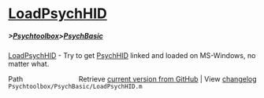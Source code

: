 # [LoadPsychHID](LoadPsychHID)
##### >[Psychtoolbox](Psychtoolbox)>[PsychBasic](PsychBasic)

[LoadPsychHID](LoadPsychHID) - Try to get [PsychHID](PsychHID) linked and loaded on MS-Windows, no  
matter what.  




<div class="code_header" style="text-align:right;">
  <span style="float:left;">Path&nbsp;&nbsp;</span> <span class="counter">Retrieve <a href=
  "https://raw.github.com/Psychtoolbox-3/Psychtoolbox-3/beta/Psychtoolbox/PsychBasic/LoadPsychHID.m">current version from GitHub</a> | View <a href=
  "https://github.com/Psychtoolbox-3/Psychtoolbox-3/commits/beta/Psychtoolbox/PsychBasic/LoadPsychHID.m">changelog</a></span>
</div>
<div class="code">
  <code>Psychtoolbox/PsychBasic/LoadPsychHID.m</code>
</div>

